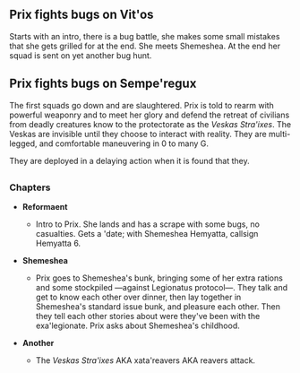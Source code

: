 ## Prix fights bugs on Vit'os

Starts with an intro, there is a bug battle, she makes some small mistakes that she gets grilled for at the end. She meets Shemeshea. At the end her squad is sent on yet another bug hunt.

## Prix fights bugs on Sempe'regux

The first squads go down and are slaughtered. Prix is told to rearm with powerful weaponry and to meet her glory and defend the retreat of civilians from deadly creatures know to the protectorate as the _Veskas Stra'ixes_. The Veskas are invisible until they choose to interact with reality. They are multi-legged, and comfortable maneuvering in 0 to many G.

They are deployed in a delaying action when it is found that they.

##


### Chapters







- **Reformaent**
  - Intro to Prix. She lands and has a scrape with some bugs, no casualties. Gets a 'date; with Shemeshea Hemyatta, callsign Hemyatta 6.

- **Shemeshea**
  - Prix goes to Shemeshea's bunk, bringing some of her extra rations and some stockpiled —against Legionatus protocol—. They talk and get to know each other over dinner, then lay together in Shemeshea's standard issue bunk, and pleasure each other. Then they tell each other stories about were they've been with the exa'legionate. Prix asks about Shemeshea's childhood.


- **Another**
  - The _Veskas Stra'ixes_ AKA xata'reavers AKA reavers attack.
